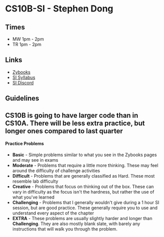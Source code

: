 # CS10B-SI - Stephen Dong 

## Times
* MW 1pm - 2pm
* TR 1pm - 2pm

## Links
* [Zybooks]()
* [SI Syllabus]()
* [SI Discord]()

## Guidelines 

CS10B is going to have larger code than in CS10A. There will be less extra practice, but longer ones compared to last quarter
---

#### Practice Problems
* **Basic** - Simple problems similar to what you see in the Zybooks pages and may see in exams
* **Moderate** - Problems that require a little more thinking. These may feel around the difficulty of challenge activities
* **Difficult** - Problems that are generally classified as Hard. These most resemble lab difficulty
* **Creative** - Problems that focus on thinking out of the box. These can vary in difficulty as the focus isn't the hardness, but rather the use of what you've learned
* **Challenging** - Problems that I generally wouldn't give during a 1 hour SI session, but are good practice. These generally require you to use and understand every aspect of the chapter
* **EXTRA** - These problems are usually slightly harder and longer than **Challenging**. They are also mostly blank slate, with barely any instructions that will walk you through the problem.
